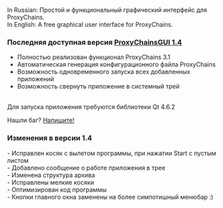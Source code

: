 In Russian: Простой и функциональный графический интерфейс для ProxyChains.<br>
In English: A free graphical user interface for ProxyChains.<br>

<h3>Последняя доступная версия <a href='http://code.google.com/p/proxychainsgui/downloads/list'>ProxyChainsGUI 1.4</a></h3>

- Полностью реализован функционал ProxyChains 3.1<br>
- Автоматическая генерация конфигурационного файла ProxyChains<br>
- Возможность одновременного запуска всех добавленных приложений<br>
- Возможность свернуть приложение в системный трей<br><br>

Для запуска приложения требуются библиотеки Qt 4.6.2<br>

Нашли баг? <a href='http://code.google.com/p/proxychainsgui/issues/list'>Напишите!</a>

<h3>Изменения в версии 1.4</h3>
- Исправлен косяк с вылетом программы, при нажатии Start с пустым листом<br>
- Добавлено сообщение о работе приложения в трее<br>
- Изменена структура архива<br>
- Исправлены мелкие косяки<br>
- Оптимизирован код программы<br>
- Кнопки главного окна заменены на более симпотишный менюбар :)<br><br>